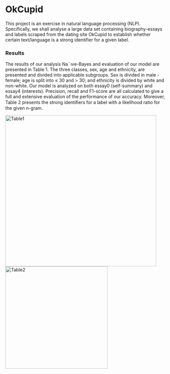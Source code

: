 # OkCupid

This project is an exercise in natural language processing (NLP). Specifically, we shall analyse a large
data set containing biography-essays and labels scraped from the dating site OkCupid to establish
whether certain text/language is a strong identifier for a given label.


### Results
The results of our analysis Na¨ıve-Bayes and evaluation of our model are presented in Table 1.
The three classes, sex, age and ethnicity, are presented and divided into applicable subgroups. Sex is divided in male - female; age is split into ≤ 30 and > 30; and ethnicity is divided by white and non-white. Our model is analyzed on both essay0 (self-summary) and essay4 (interests). Precision,
recall and F1-score are all calculated to give a full and extensive evaluation of the performance of our
accuracy.
Moreover, Table 2 presents the strong identiﬁers for a label with a likelihood ratio for the given
n-gram.

<img width="474" alt="Table1" src="https://user-images.githubusercontent.com/44473997/89260494-a7c78f80-d62c-11ea-9953-aacb43a6962e.PNG">

<img width="321" alt="Table2" src="https://user-images.githubusercontent.com/44473997/89260550-c9287b80-d62c-11ea-8ec2-41db1e519831.PNG">

